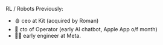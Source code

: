 RL / Robots
Previously:
- 🩸 ceo at Kit (acquired by Roman) 
- 🤖 cto of Operator (early AI chatbot, Apple App o/f month)
- 👨‍💻 early engineer at Meta.

